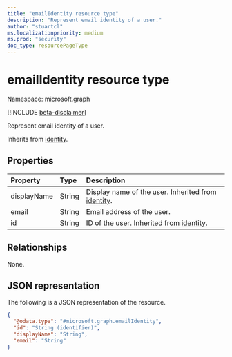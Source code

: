```yaml
---
title: "emailIdentity resource type"
description: "Represent email identity of a user."
author: "stuartcl"
ms.localizationpriority: medium
ms.prod: "security"
doc_type: resourcePageType
---
```


# emailIdentity resource type

Namespace: microsoft.graph

[!INCLUDE [beta-disclaimer](../../includes/beta-disclaimer.md)]

Represent email identity of a user.


Inherits from [identity](../resources/identity.md).

## Properties
|Property|Type|Description|
|:---|:---|:---|
|displayName|String|Display name of the user. Inherited from [identity](../resources/identity.md).|
|email|String|Email address of the user.|
|id|String|ID of the user. Inherited from [identity](../resources/identity.md).|

## Relationships
None.

## JSON representation
The following is a JSON representation of the resource.
<!-- {
  "blockType": "resource",
  "@odata.type": "microsoft.graph.emailIdentity"
}
-->
``` json
{
  "@odata.type": "#microsoft.graph.emailIdentity",
  "id": "String (identifier)",
  "displayName": "String",
  "email": "String"
}
```

